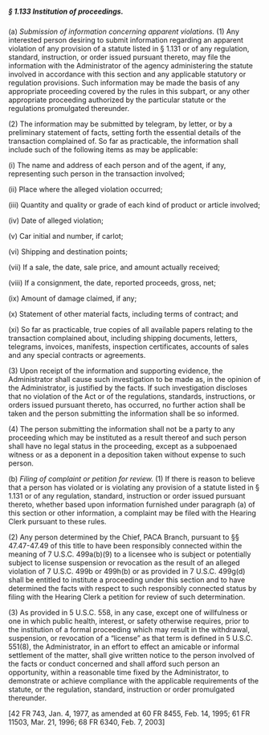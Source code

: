 ##### § 1.133 Institution of proceedings. #####

(a) *Submission of information concerning apparent violations.* (1) Any interested person desiring to submit information regarding an apparent violation of any provision of a statute listed in § 1.131 or of any regulation, standard, instruction, or order issued pursuant thereto, may file the information with the Administrator of the agency administering the statute involved in accordance with this section and any applicable statutory or regulation provisions. Such information may be made the basis of any appropriate proceeding covered by the rules in this subpart, or any other appropriate proceeding authorized by the particular statute or the regulations promulgated thereunder.

(2) The information may be submitted by telegram, by letter, or by a preliminary statement of facts, setting forth the essential details of the transaction complained of. So far as practicable, the information shall include such of the following items as may be applicable:

(i) The name and address of each person and of the agent, if any, representing such person in the transaction involved;

(ii) Place where the alleged violation occurred;

(iii) Quantity and quality or grade of each kind of product or article involved;

(iv) Date of alleged violation;

(v) Car initial and number, if carlot;

(vi) Shipping and destination points;

(vii) If a sale, the date, sale price, and amount actually received;

(viii) If a consignment, the date, reported proceeds, gross, net;

(ix) Amount of damage claimed, if any;

(x) Statement of other material facts, including terms of contract; and

(xi) So far as practicable, true copies of all available papers relating to the transaction complained about, including shipping documents, letters, telegrams, invoices, manifests, inspection certificates, accounts of sales and any special contracts or agreements.

(3) Upon receipt of the information and supporting evidence, the Administrator shall cause such investigation to be made as, in the opinion of the Administrator, is justified by the facts. If such investigation discloses that no violation of the Act or of the regulations, standards, instructions, or orders issued pursuant thereto, has occurred, no further action shall be taken and the person submitting the information shall be so informed.

(4) The person submitting the information shall not be a party to any proceeding which may be instituted as a result thereof and such person shall have no legal status in the proceeding, except as a subpoenaed witness or as a deponent in a deposition taken without expense to such person.

(b) *Filing of complaint or petition for review.* (1) If there is reason to believe that a person has violated or is violating any provision of a statute listed in § 1.131 or of any regulation, standard, instruction or order issued pursuant thereto, whether based upon information furnished under paragraph (a) of this section or other information, a complaint may be filed with the Hearing Clerk pursuant to these rules.

(2) Any person determined by the Chief, PACA Branch, pursuant to §§ 47.47-47.49 of this title to have been responsibly connected within the meaning of 7 U.S.C. 499a(b)(9) to a licensee who is subject or potentially subject to license suspension or revocation as the result of an alleged violation of 7 U.S.C. 499b or 499h(b) or as provided in 7 U.S.C. 499g(d) shall be entitled to institute a proceeding under this section and to have determined the facts with respect to such responsibly connected status by filing with the Hearing Clerk a petition for review of such determination.

(3) As provided in 5 U.S.C. 558, in any case, except one of willfulness or one in which public health, interest, or safety otherwise requires, prior to the institution of a formal proceeding which may result in the withdrawal, suspension, or revocation of a “license” as that term is defined in 5 U.S.C. 551(8), the Administrator, in an effort to effect an amicable or informal settlement of the matter, shall give written notice to the person involved of the facts or conduct concerned and shall afford such person an opportunity, within a reasonable time fixed by the Administrator, to demonstrate or achieve compliance with the applicable requirements of the statute, or the regulation, standard, instruction or order promulgated thereunder.

[42 FR 743, Jan. 4, 1977, as amended at 60 FR 8455, Feb. 14, 1995; 61 FR 11503, Mar. 21, 1996; 68 FR 6340, Feb. 7, 2003]